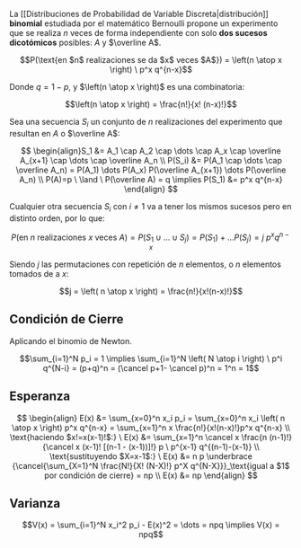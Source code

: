 La [[Distribuciones de Probabilidad de Variable Discreta|distribución]] **binomial** estudiada por el matemático Bernoulli propone un experimento que se realiza $n$ veces de forma independiente con solo **dos sucesos dicotómicos** posibles: $A$ y $\overline A$.

$$P(\text{en $n$ realizaciones se da $x$ veces $A$}) = \left(n \atop x \right) \ p^x q^{n-x}$$

Donde $q = 1-p$, y $\left(n \atop x \right)$ es una combinatoria:

$$\left(n \atop x \right) = \frac{n!}{x! (n-x)!}$$

Sea una secuencia $S_i$ un conjunto de $n$ realizaciones del experimento que resultan en $A$ o $\overline A$:

$$
\begin{align}S_1 &= A_1 \cap A_2 \cap \dots \cap A_x \cap \overline A_{x+1} \cap \dots \cap \overline A_n \\
P(S_i) &= P(A_1 \cap \dots \cap \overline A_n) = P(A_1) \dots P(A_x) P(\overline A_{x+1}) \dots P(\overline A_n) \\
P(A)=p \ \land \ P(\overline A) = q \implies P(S_1) &= p^x q^{n-x}
\end{align}
$$

Cualquier otra secuencia $S_i$ con $i \ne 1$ va a tener los mismos sucesos pero en distinto orden, por lo que:

$$P(\text{en $n$ realizaciones $x$ veces $A$}) = P(S_1 \cup \dots \cup S_j) = P(S_1) + \dots P(S_j) = j \ p^x q^{n-x}$$

Siendo $j$ las permutaciones con repetición de $n$ elementos, o $n$ elementos tomados de a $x$:

$$j = \left( n \atop x \right) = \frac{n!}{x!(n-x)!}$$

## Condición de Cierre

Aplicando el binomio de Newton.

$$\sum_{i=1}^N p_i = 1 \implies \sum_{i=1}^N \left( N \atop i \right) \ p^i q^{N-i} = (p+q)^n = (\cancel p+1- \cancel p)^n = 1^n = 1$$

## Esperanza

$$
\begin{align}
E(x) &= \sum_{x=0}^n x_i p_i = \sum_{x=0}^n x_i \left( n \atop x \right) p^x q^{n-x} = \sum_{x=1}^n x \frac{n!}{x!(n-x)!}p^x q^{n-x} \\
\text{haciendo $x!=x(x-1)!$:} \ E(x) &= \sum_{x=1}^n \cancel x \frac{n (n-1)!}{\cancel x (x-1)! [(n-1 - (x-1))]!} p \ p^{x-1} q^{(n-1)-(x-1)} \\
\text{sustituyendo $X=x-1$:} \ E(x) &= n p   \underbrace {\cancel{\sum_{X=1}^N \frac{N!}{X! (N-X)!} p^X q^{N-X}}}_\text{igual a $1$ por condición de cierre} = np \\
E(x) &= np
\end{align}
$$

## Varianza

$$V(x) = \sum_{i=1}^N x_i^2 p_i - E(x)^2 = \dots = npq \implies V(x) = npq$$
